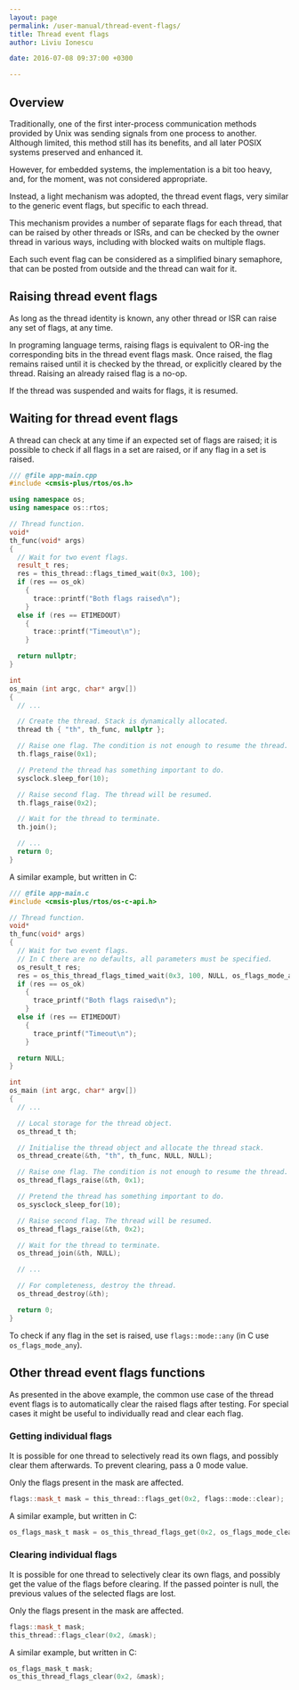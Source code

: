 ```yaml
---
layout: page
permalink: /user-manual/thread-event-flags/
title: Thread event flags
author: Liviu Ionescu

date: 2016-07-08 09:37:00 +0300

---
```


## Overview

Traditionally, one of the first inter-process communication methods provided by Unix was sending signals from one process to another. Although limited, this method still has its benefits, and all later POSIX systems preserved and enhanced it.

However, for embedded systems, the implementation is a bit too heavy, and, for the moment, was not considered appropriate.

Instead, a light mechanism was adopted, the thread event flags, very similar to the generic event flags, but specific to each thread.

This mechanism provides a number of separate flags for each thread, that can be raised by other threads or ISRs, and can be checked by the owner thread in various ways, including with blocked waits on multiple flags.

Each such event flag can be considered as a simplified binary semaphore, that can be posted from outside and the thread can wait for it.

## Raising thread event flags

As long as the thread identity is known, any other thread or ISR can raise any set of flags, at any time.

In programing language terms, raising flags is equivalent to OR-ing the corresponding bits in the thread event flags mask. Once raised, the flag remains raised until it is checked by the thread, or explicitly cleared by the thread. Raising an already raised flag is a no-op.

If the thread was suspended and waits for flags, it is resumed.

## Waiting for thread event flags

A thread can check at any time if an expected set of flags are raised; it is possible to check if all flags in a set are raised, or if any flag in a set is raised.

``` c++
/// @file app-main.cpp
#include <cmsis-plus/rtos/os.h>

using namespace os;
using namespace os::rtos;

// Thread function.
void*
th_func(void* args)
{
  // Wait for two event flags.
  result_t res;
  res = this_thread::flags_timed_wait(0x3, 100);
  if (res == os_ok)
    {
      trace::printf("Both flags raised\n");
    }
  else if (res == ETIMEDOUT)
    {
      trace::printf("Timeout\n");
    }

  return nullptr;
}

int
os_main (int argc, char* argv[])
{
  // ...

  // Create the thread. Stack is dynamically allocated.
  thread th { "th", th_func, nullptr };

  // Raise one flag. The condition is not enough to resume the thread.
  th.flags_raise(0x1);

  // Pretend the thread has something important to do.
  sysclock.sleep_for(10);

  // Raise second flag. The thread will be resumed.
  th.flags_raise(0x2);

  // Wait for the thread to terminate.
  th.join();

  // ...
  return 0;
}
```

A similar example, but written in C:

``` c
/// @file app-main.c
#include <cmsis-plus/rtos/os-c-api.h>

// Thread function.
void*
th_func(void* args)
{
  // Wait for two event flags.
  // In C there are no defaults, all parameters must be specified.
  os_result_t res;
  res = os_this_thread_flags_timed_wait(0x3, 100, NULL, os_flags_mode_all | os_flags_mode_clear);
  if (res == os_ok)
    {
      trace_printf("Both flags raised\n");
    }
  else if (res == ETIMEDOUT)
    {
      trace_printf("Timeout\n");
    }

  return NULL;
}

int
os_main (int argc, char* argv[])
{
  // ...

  // Local storage for the thread object.
  os_thread_t th;

  // Initialise the thread object and allocate the thread stack.
  os_thread_create(&th, "th", th_func, NULL, NULL);

  // Raise one flag. The condition is not enough to resume the thread.
  os_thread_flags_raise(&th, 0x1);

  // Pretend the thread has something important to do.
  os_sysclock_sleep_for(10);

  // Raise second flag. The thread will be resumed.
  os_thread_flags_raise(&th, 0x2);

  // Wait for the thread to terminate.
  os_thread_join(&th, NULL);

  // ...

  // For completeness, destroy the thread.
  os_thread_destroy(&th);

  return 0;
}
```

To check if any flag in the set is raised, use `flags::mode::any` (in C use `os_flags_mode_any`).

## Other thread event flags functions

As presented in the above example, the common use case of the thread event flags is to automatically clear the raised flags after testing. For special cases it might be useful to individually read and clear each flag.

### Getting individual flags

It is possible for one thread to selectively read its own flags, and possibly clear them afterwards. To prevent clearing, pass a 0 mode value.

Only the flags present in the mask are affected.

``` c++
flags::mask_t mask = this_thread::flags_get(0x2, flags::mode::clear);
```

A similar example, but written in C:

``` c
os_flags_mask_t mask = os_this_thread_flags_get(0x2, os_flags_mode_clear);
```

### Clearing individual flags

It is possible for one thread to selectively clear its own flags, and possibly get the value of the flags before clearing. If the passed pointer is null, the previous values of the selected flags are
lost.

Only the flags present in the mask are affected.

``` c++
flags::mask_t mask;
this_thread::flags_clear(0x2, &mask);
```

A similar example, but written in C:

``` c
os_flags_mask_t mask;
os_this_thread_flags_clear(0x2, &mask);
```
